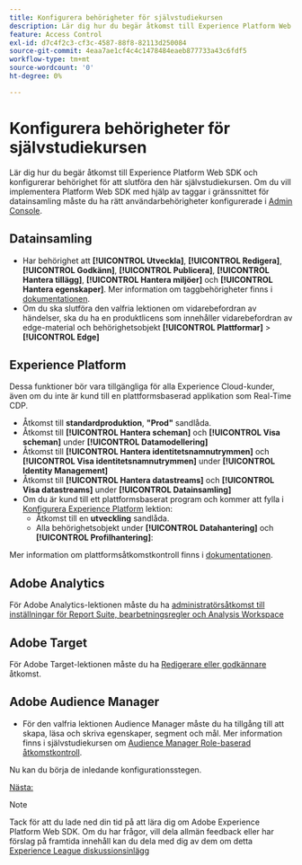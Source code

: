 ```yaml
---
title: Konfigurera behörigheter för självstudiekursen
description: Lär dig hur du begär åtkomst till Experience Platform Web SDK och konfigurerar behörigheten som krävs för att slutföra självstudiekursen Implementera Adobe Experience Cloud med Web SDK.
feature: Access Control
exl-id: d7c4f2c3-cf3c-4587-88f8-82113d250084
source-git-commit: 4eaa7ae1cf4c4c1478484eaeb877733a43c6fdf5
workflow-type: tm+mt
source-wordcount: '0'
ht-degree: 0%

---
```


# Konfigurera behörigheter för självstudiekursen

Lär dig hur du begär åtkomst till Experience Platform Web SDK och konfigurerar behörighet för att slutföra den här självstudiekursen. Om du vill implementera Platform Web SDK med hjälp av taggar i gränssnittet för datainsamling måste du ha rätt användarbehörigheter konfigurerade i [Admin Console](https://adminconsole.adobe.com).

## Datainsamling

* Har behörighet att **[!UICONTROL Utveckla]**, **[!UICONTROL Redigera]**, **[!UICONTROL Godkänn]**, **[!UICONTROL Publicera]**, **[!UICONTROL Hantera tillägg]**, **[!UICONTROL Hantera miljöer]** och **[!UICONTROL Hantera egenskaper]**. Mer information om taggbehörigheter finns i [dokumentationen](https://experienceleague.adobe.com/docs/experience-platform/tags/admin/user-permissions.html).
* Om du ska slutföra den valfria lektionen om vidarebefordran av händelser, ska du ha en produktlicens som innehåller vidarebefordran av edge-material och behörighetsobjekt **[!UICONTROL Plattformar]** > **[!UICONTROL Edge]**

## Experience Platform

Dessa funktioner bör vara tillgängliga för alla Experience Cloud-kunder, även om du inte är kund till en plattformsbaserad applikation som Real-Time CDP.

* Åtkomst till **standardproduktion**, **&quot;Prod&quot;** sandlåda.
* Åtkomst till **[!UICONTROL Hantera scheman]** och **[!UICONTROL Visa scheman]** under **[!UICONTROL Datamodellering]**
* Åtkomst till **[!UICONTROL Hantera identitetsnamnutrymmen]** och **[!UICONTROL Visa identitetsnamnutrymmen]** under **[!UICONTROL Identity Management]**
* Åtkomst till **[!UICONTROL Hantera datastreams]** och **[!UICONTROL Visa datastreams]** under **[!UICONTROL Datainsamling]**
* Om du är kund till ett plattformsbaserat program och kommer att fylla i [Konfigurera Experience Platform](setup-experience-platform.md) lektion:
   * Åtkomst till en **utveckling** sandlåda.
   * Alla behörighetsobjekt under **[!UICONTROL Datahantering]** och **[!UICONTROL Profilhantering]**:


Mer information om plattformsåtkomstkontroll finns i [dokumentationen](https://experienceleague.adobe.com/docs/experience-platform/access-control/home.html).

## Adobe Analytics

För Adobe Analytics-lektionen måste du ha [administratörsåtkomst till inställningar för Report Suite, bearbetningsregler och Analysis Workspace](https://experienceleague.adobe.com/docs/analytics/admin/admin-console/home.html)

## Adobe Target

För Adobe Target-lektionen måste du ha [Redigerare eller godkännare](https://experienceleague.adobe.com/docs/target/using/administer/manage-users/enterprise/properties-overview.html#section_8C425E43E5DD4111BBFC734A2B7ABC80) åtkomst.

## Adobe Audience Manager

* För den valfria lektionen Audience Manager måste du ha tillgång till att skapa, läsa och skriva egenskaper, segment och mål. Mer information finns i självstudiekursen om [Audience Manager Role-baserad åtkomstkontroll](https://experienceleague.adobe.com/docs/audience-manager-learn/tutorials/setup-and-admin/user-management/setting-permissions-with-role-based-access-control.html?lang=en).

Nu kan du börja de inledande konfigurationsstegen.

[Nästa: ](configure-schemas.md)

>[!NOTE]
>
>Tack för att du lade ned din tid på att lära dig om Adobe Experience Platform Web SDK. Om du har frågor, vill dela allmän feedback eller har förslag på framtida innehåll kan du dela med dig av dem om detta [Experience League diskussionsinlägg](https://experienceleaguecommunities.adobe.com/t5/adobe-experience-platform-launch/tutorial-discussion-implement-adobe-experience-cloud-with-web/td-p/444996)
